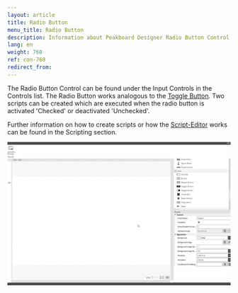 ```yaml
---
layout: article
title: Radio Button
menu_title: Radio Button
description: Information about Peakboard Designer Radio Button Control.
lang: en
weight: 760
ref: con-760
redirect_from:
---
```


The Radio Button Control can be found under the Input Controls in the Controls list. 
The Radio Button works analogous to the [Toggle Button](/controls/en-togglebutton.html).
Two scripts can be created which are executed when the radio button is activated 'Checked' or deactivated 'Unchecked'.

Further information on how to create scripts or how the [Script-Editor](/scripting/de-script-editor.html) works can be found in the Scripting section.

![image_1](/assets/images/Controls/Radio-Button/radiobutton01.gif)